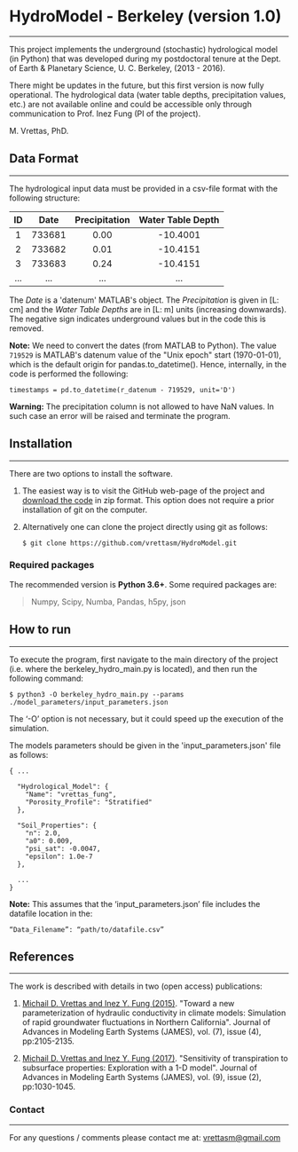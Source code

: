 # HydroModel - Berkeley (version 1.0)
---

This project implements the underground (stochastic) hydrological model (in Python)
that was developed during my postdoctoral tenure at the Dept. of Earth & Planetary
Science, U. C. Berkeley, (2013 - 2016).

There might be updates in the future, but this first version is now fully operational.
The hydrological data (water table depths, precipitation values, etc.) are not available
online and could be accessible only through communication to Prof. Inez Fung (PI of the
project).

M. Vrettas, PhD.

## Data Format
---

The hydrological input data must be provided in a csv-file format with the
following structure:

|   ID  |  Date  |  Precipitation  |  Water Table Depth  |
| :---: | :----: | :-------------: | :-----------------: |
|   1   | 733681 |          0.00   |            -10.4001 |
|   2   | 733682 |          0.01   |            -10.4151 |
|   3   | 733683 |          0.24   |            -10.4151 |
|  ...  |  ...   |    ...          |               ...   |

The *Date* is a 'datenum' MATLAB's object. The *Precipitation* is given in [L: cm] and
the *Water Table Depths* are in [L: m] units (increasing downwards). The negative sign
indicates underground values but in the code this is removed.

**Note:**
    We need to convert the dates (from MATLAB to Python). The value `719529` is
    MATLAB's datenum value of the "Unix epoch" start (1970-01-01), which is the
    default origin for pandas.to_datetime(). Hence, internally, in the code is
    performed the following:

    timestamps = pd.to_datetime(r_datenum - 719529, unit='D')

**Warning:**
   The precipitation column is not allowed to have NaN values. In such case an error
   will be raised and terminate the program.

## Installation
---

There are two options to install the software.

1. The easiest way is to visit the GitHub web-page of the project and
[download the code](https://github.com/vrettasm/HydroModel/archive/master.zip)
in zip format. This option does not require a prior installation of git on the
computer.

2. Alternatively one can clone the project directly using git as follows:

    `$ git clone https://github.com/vrettasm/HydroModel.git`

### Required packages

The recommended version is **Python 3.6+**. Some required packages are:

>
> Numpy, Scipy, Numba, Pandas, h5py, json
>

## How to run
---

To execute the program, first navigate to the main directory of the project
(i.e. where the berkeley_hydro_main.py is located), and then run the following
command:

    $ python3 -O berkeley_hydro_main.py --params ./model_parameters/input_parameters.json

The ‘-O’ option is not necessary, but it could speed up the execution of the simulation.

The models parameters should be given in the 'input_parameters.json' file as follows:

```
{ ...

  "Hydrological_Model": {
    "Name": "vrettas_fung",
    "Porosity_Profile": "Stratified"
  },

  "Soil_Properties": {
    "n": 2.0,
    "a0": 0.009,
    "psi_sat": -0.0047,
    "epsilon": 1.0e-7
  },

  ...
}
```

**Note:**
This assumes that the ‘input_parameters.json’ file includes the datafile location in the:

    “Data_Filename”: “path/to/datafile.csv”

## References
---

The work is described with details in two (open access) publications:

1. [Michail D. Vrettas and Inez Y. Fung (2015)](https://doi.org/10.1002/2015MS000516).
"Toward a new parameterization of hydraulic conductivity in climate models: Simulation
of rapid groundwater fluctuations in Northern California". Journal of Advances in Modeling
Earth Systems (JAMES), vol. (7), issue (4), pp:2105-2135.

2. [Michail D. Vrettas and Inez Y. Fung (2017)](https://doi.org/10.1002/2016MS000901).
"Sensitivity of transpiration to subsurface properties: Exploration with a 1-D model".
Journal of Advances in Modeling Earth Systems (JAMES), vol. (9), issue (2), pp:1030-1045.


### Contact
---

For any questions / comments please contact me at: vrettasm@gmail.com
